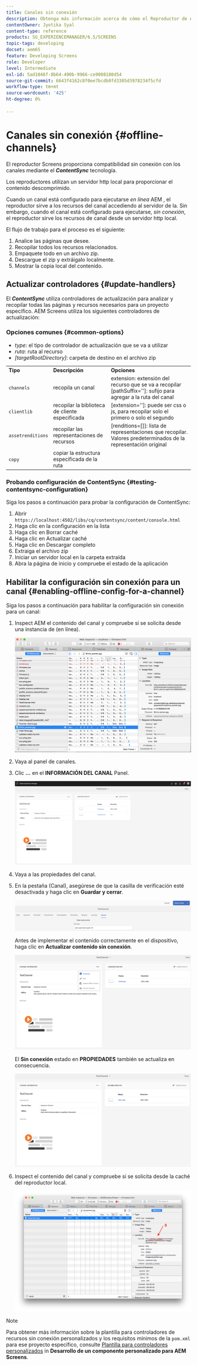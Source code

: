 ```yaml
---
title: Canales sin conexión
description: Obtenga más información acerca de cómo el Reproductor de AEM Screens proporciona compatibilidad sin conexión para canales mediante el uso de la tecnología ContentSync.
contentOwner: Jyotika Syal
content-type: reference
products: SG_EXPERIENCEMANAGER/6.5/SCREENS
topic-tags: developing
docset: aem65
feature: Developing Screens
role: Developer
level: Intermediate
exl-id: 5ad1046f-8b64-490b-9966-ce9008180d54
source-git-commit: 6643f4162c8f0ee7bcdb0fd3305d3978234f5cfd
workflow-type: tm+mt
source-wordcount: '425'
ht-degree: 0%

---
```


# Canales sin conexión {#offline-channels}

El reproductor Screens proporciona compatibilidad sin conexión con los canales mediante el ***ContentSync*** tecnología.

Los reproductores utilizan un servidor http local para proporcionar el contenido descomprimido.

Cuando un canal está configurado para ejecutarse *en línea* AEM , el reproductor sirve a los recursos del canal accediendo al servidor de la. Sin embargo, cuando el canal está configurado para ejecutarse, *sin conexión*, el reproductor sirve los recursos de canal desde un servidor http local.

El flujo de trabajo para el proceso es el siguiente:

1. Analice las páginas que desee.
1. Recopilar todos los recursos relacionados.
1. Empaquete todo en un archivo zip.
1. Descargue el zip y extráigalo localmente.
1. Mostrar la copia local del contenido.

## Actualizar controladores {#update-handlers}

El ***ContentSync*** utiliza controladores de actualización para analizar y recopilar todas las páginas y recursos necesarios para un proyecto específico. AEM Screens utiliza los siguientes controladores de actualización:

### Opciones comunes {#common-options}

* *type*: el tipo de controlador de actualización que se va a utilizar
* *ruta*: ruta al recurso
* *[targetRootDirectory]*: carpeta de destino en el archivo zip

<table>
 <tbody>
  <tr>
   <td><strong>Tipo</strong></td> 
   <td><strong>Descripción</strong></td> 
   <td><strong>Opciones</strong></td> 
  </tr>
  <tr>
   <td><code>channels</code></td> 
   <td>recopila un canal</td> 
   <td>extension: extensión del recurso que se va a recopilar<br /> [pathSuffix='']: sufijo para agregar a la ruta del canal<br /> </td> 
  </tr>
  <tr>
   <td><code>clientlib</code></td> 
   <td>recopilar la biblioteca de cliente especificada</td> 
   <td>[extension='']: puede ser css o js, para recopilar solo el primero o solo el segundo</td> 
  </tr>
  <tr>
   <td><code>assetrenditions</code></td> 
   <td>recopilar las representaciones de recursos</td> 
   <td>[renditions=[]]: lista de representaciones que recopilar. Valores predeterminados de la representación original</td> 
  </tr>
  <tr>
   <td><code>copy</code></td> 
   <td>copiar la estructura especificada de la ruta</td> 
   <td> </td> 
  </tr>
 </tbody>
</table>

### Probando configuración de ContentSync {#testing-contentsync-configuration}

Siga los pasos a continuación para probar la configuración de ContentSync:

1. Abrir `https://localhost:4502/libs/cq/contentsync/content/console.html`
1. Haga clic en la configuración en la lista
1. Haga clic en Borrar caché
1. Haga clic en Actualizar caché
1. Haga clic en Descargar completo
1. Extraiga el archivo zip
1. Iniciar un servidor local en la carpeta extraída
1. Abra la página de inicio y compruebe el estado de la aplicación

## Habilitar la configuración sin conexión para un canal {#enabling-offline-config-for-a-channel}

Siga los pasos a continuación para habilitar la configuración sin conexión para un canal:

1. Inspect AEM el contenido del canal y compruebe si se solicita desde una instancia de (en línea).

   ![chlimage_1-24](assets/chlimage_1-24.png)

1. Vaya al panel de canales.
1. Clic **...** en el **INFORMACIÓN DEL CANAL** Panel.

   ![chlimage_1-25](assets/chlimage_1-25.png)

1. Vaya a las propiedades del canal.
1. En la pestaña (Canal), asegúrese de que la casilla de verificación esté desactivada y haga clic en **Guardar y cerrar**.

   ![screen_shot_2017-12-19at122422pm](assets/screen_shot_2017-12-19at122422pm.png)

   Antes de implementar el contenido correctamente en el dispositivo, haga clic en **Actualizar contenido sin conexión**.

   ![screen_shot_2017-12-19at122637pm](assets/screen_shot_2017-12-19at122637pm.png)

   El **Sin conexión** estado en **PROPIEDADES** también se actualiza en consecuencia.

   ![screen_shot_2017-12-19at124735pm](assets/screen_shot_2017-12-19at124735pm.png)

1. Inspect el contenido del canal y compruebe si se solicita desde la caché del reproductor local.

   ![chlimage_1-26](assets/chlimage_1-26.png)

>[!NOTE]
>
>Para obtener más información sobre la plantilla para controladores de recursos sin conexión personalizados y los requisitos mínimos de la `pom.xml` para ese proyecto específico, consulte [Plantilla para controladores personalizados](/help/user-guide/developing-custom-component-tutorial-develop.md#custom-handlers) in **Desarrollo de un componente personalizado para AEM Screens**.
